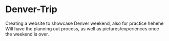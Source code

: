 # Denver-Trip
Creating a website to showcase Denver weekend, also for practice hehehe
Will have the planning out process, as well as pictures/experiences once the weekend is over.
